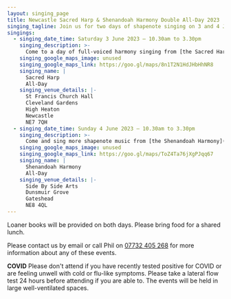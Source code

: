 ```yaml
---
layout: singing_page
title: Newcastle Sacred Harp & Shenandoah Harmony Double All-Day 2023
singing_tagline: Join us for two days of shapenote singing on 3 and 4 June 2023
singings:
  - singing_date_time: Saturday 3 June 2023 – 10.30am to 3.30pm
    singing_description: >-
      Come to a day of full-voiced harmony singing from [the Sacred Harp](http://originalsacredharp.com)! Registration from 10am.
    singing_google_maps_image: unused
    singing_google_maps_link: https://goo.gl/maps/8n1T2N1HdJHbHhNR8
    singing_name: |
      Sacred Harp
      All-Day
    singing_venue_details: |-
      St Francis Church Hall
      Cleveland Gardens
      High Heaton
      Newcastle
      NE7 7QH
  - singing_date_time: Sunday 4 June 2023 – 10.30am to 3.30pm
    singing_description: >-
      Come and sing more shapenote music from [the Shenandoah Harmony](http://www.shenandoahharmony.com)! Registration from 10am.
    singing_google_maps_image: unused
    singing_google_maps_link: https://goo.gl/maps/ToZ4Ta76jXgPJqq67
    singing_name: |
      Shenandoah Harmony
      All-Day
    singing_venue_details: |-
      Side By Side Arts
      Dunsmuir Grove
      Gateshead
      NE8 4QL
---
```

Loaner books will be provided on both days. Please bring food for a shared lunch.

<!-- If you are interested in attending these singings and would like to stay with a singer overnight at any point in the weekend, [please email newcastlesacredharp@gmail.com](mailto:newcastlesacredharp@gmail.com) with which night(s) and how many people and if there are any things to take into consideration.

Also, if you would like to offer host housing to someone, [please email newcastlesacredharp@gmail.com about that too](mailto:newcastlesacredharp@gmail.com)! -->

 Please contact us by email or call Phil on [07732 405 268](tel:+447732405268) for more information about any of these events.

**COVID**
Please don't attend if you have recently tested positive for COVID or are feeling unwell with cold or flu-like symptoms. Please take a lateral flow test 24 hours before attending if you are able to. The events will be held in large well-ventilated spaces.
